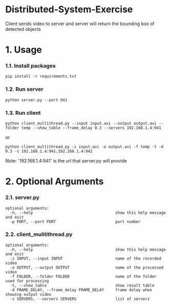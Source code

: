 # Distributed-System-Exercise
Client sends video to server and server will return the bounding box of detected objects

# 1. Usage
### 1.1. Install packages
```
pip install -r requirements.txt
```
### 1.2. Run server
```
python server.py --port 941
```
### 1.3. Run client
```
python client_multithread.py --input input.avi --output output.avi --folder temp --show_table --frame_delay 0.3 --servers 192.168.1.4:941
```
or
```
python client_multithread.py -i input.avi -o output.avi -f temp -t -d 0.3 -s 192.168.1.4:941,192.168.1.4:942
```
Note: '192.168.1.4:941' is the url that server.py will provide


# 2. Optional Arguments
### 2.1. server.py
```
optional arguments:
  -h, --help                                    show this help message and exit
  -p PORT, --port PORT                          port number
```
### 2.2. client_mulitithread.py
```
optional arguments:
  -h, --help                                    show this help message and exit
  -i INPUT, --input INPUT                       name of the recorded video
  -o OUTPUT, --output OUTPUT                    name of the processed video
  -f FOLDER, --folder FOLDER                    name of the folder used for processing
  -t, --show_table                              show result table
  -d FRAME_DELAY, --frame_delay FRAME_DELAY     frame delay when showing output video
  -s SERVERS, --servers SERVERS                 list of servers
```
